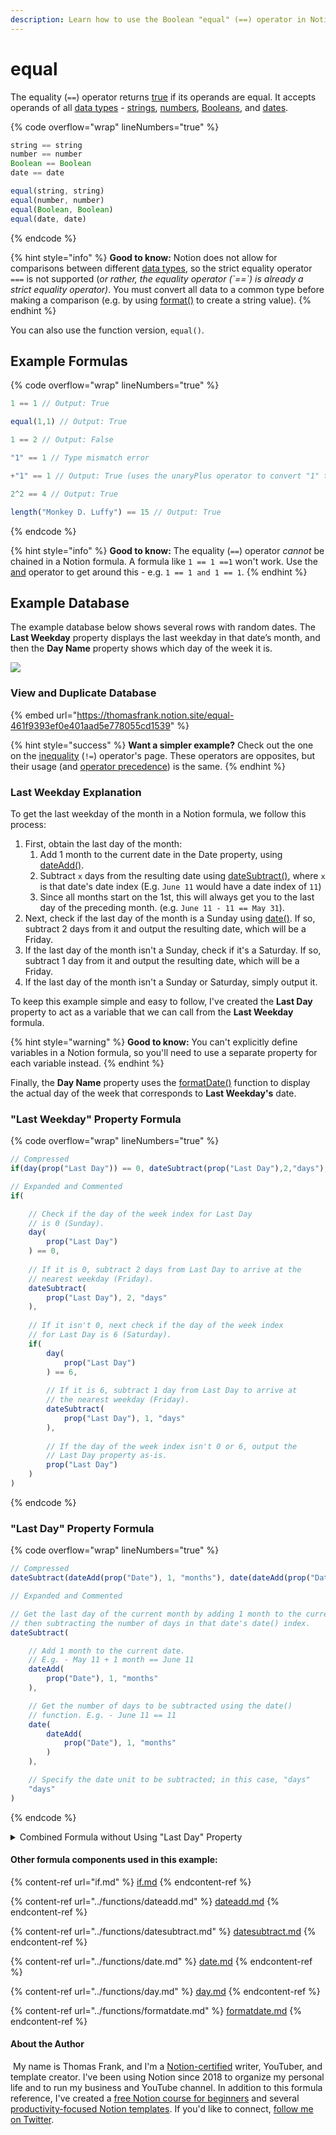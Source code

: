 ```yaml
---
description: Learn how to use the Boolean "equal" (==) operator in Notion formulas.
---
```


# equal

The equality (`==`) operator returns [true](../constants/true.md) if its operands are equal. It accepts operands of all [data types](../../formula-basics/data-types/) - [strings](../../formula-basics/data-types/string.md), [numbers](../../formula-basics/data-types/number.md), [Booleans](../../formula-basics/data-types/boolean-checkbox.md), and [dates](../../formula-basics/data-types/date-data-type.md).

{% code overflow="wrap" lineNumbers="true" %}
```jsx
string == string
number == number
Boolean == Boolean
date == date

equal(string, string)
equal(number, number)
equal(Boolean, Boolean)
equal(date, date)
```
{% endcode %}

{% hint style="info" %}
**Good to know:** Notion does not allow for comparisons between different [data types](../../formula-basics/data-types/), so the strict equality operator `===` is not supported (_or rather, the equality operator (\`==\`) is already a strict equality operator)_. You must convert all data to a common type before making a comparison (e.g. by using [format()](../functions/format.md) to create a string value).
{% endhint %}

You can also use the function version, `equal()`.

## Example Formulas

{% code overflow="wrap" lineNumbers="true" %}
```jsx
1 == 1 // Output: True

equal(1,1) // Output: True

1 == 2 // Output: False

"1" == 1 // Type mismatch error

+"1" == 1 // Output: True (uses the unaryPlus operator to convert "1" to a number

2^2 == 4 // Output: True

length("Monkey D. Luffy") == 15 // Output: True
```
{% endcode %}

{% hint style="info" %}
**Good to know:** The equality (`==`) operator _cannot_ be chained in a Notion formula. A formula like `1 == 1 ==1` won't work. Use the [and](and.md) operator to get around this - e.g. `1 == 1 and 1 == 1`.
{% endhint %}

## Example Database

The example database below shows several rows with random dates. The **Last Weekday** property displays the last weekday in that date’s month, and then the **Day Name** property shows which day of the week it is.

![](<../../.gitbook/assets/Last Weekday of the Month.png>)

### View and Duplicate Database

{% embed url="https://thomasfrank.notion.site/equal-461f9393ef0e401aad5e778055cd1539" %}

{% hint style="success" %}
**Want a simpler example?** Check out the one on the [inequality](unequal.md) (`!=`) operator's page. These operators are opposites, but their usage (and [operator precedence](../../reference/operator-precedence-and-associativity.md)) is the same.
{% endhint %}

### Last Weekday Explanation

To get the last weekday of the month in a Notion formula, we follow this process:

1. First, obtain the last day of the month:
   1. Add 1 month to the current date in the Date property, using [dateAdd()](../functions/dateadd.md).
   2. Subtract `x` days from the resulting date using [dateSubtract()](../functions/datesubtract.md), where `x` is that date's date index (E.g. `June 11` would have a date index of `11`)
   3. Since all months start on the 1st, this will always get you to the last day of the preceding month. (e.g. `June 11 - 11 == May 31`).
2. Next, check if the last day of the month is a Sunday using [date()](../functions/date.md). If so, subtract 2 days from it and output the resulting date, which will be a Friday.
3. If the last day of the month isn't a Sunday, check if it's a Saturday. If so, subtract 1 day from it and output the resulting date, which will be a Friday.
4. If the last day of the month isn't a Sunday or Saturday, simply output it.

To keep this example simple and easy to follow, I've created the **Last Day** property to act as a variable that we can call from the **Last Weekday** formula.

{% hint style="warning" %}
**Good to know:** You can't explicitly define variables in a Notion formula, so you'll need to use a separate property for each variable instead.
{% endhint %}

Finally, the **Day Name** property uses the [formatDate()](../functions/formatdate.md) function to display the actual day of the week that corresponds to **Last Weekday's** date.

### "Last Weekday" Property Formula

{% code overflow="wrap" lineNumbers="true" %}
```javascript
// Compressed
if(day(prop("Last Day")) == 0, dateSubtract(prop("Last Day"),2,"days"), if(day(prop("Last Day")) == 6, dateSubtract(prop("Last Day"),1,"days"),prop("Last Day")))

// Expanded and Commented
if(

    // Check if the day of the week index for Last Day
    // is 0 (Sunday).
    day(
        prop("Last Day")
    ) == 0, 
    
    // If it is 0, subtract 2 days from Last Day to arrive at the
    // nearest weekday (Friday).
    dateSubtract(
        prop("Last Day"), 2, "days"
    ),
    
    // If it isn't 0, next check if the day of the week index
    // for Last Day is 6 (Saturday).
    if(
        day(
            prop("Last Day")
        ) == 6, 
        
        // If it is 6, subtract 1 day from Last Day to arrive at
        // the nearest weekday (Friday).
        dateSubtract(
            prop("Last Day"), 1, "days"
        ),
        
        // If the day of the week index isn't 0 or 6, output the
        // Last Day property as-is.
        prop("Last Day")
    )
)
```
{% endcode %}

### "Last Day" Property Formula

{% code overflow="wrap" lineNumbers="true" %}
```jsx
// Compressed
dateSubtract(dateAdd(prop("Date"), 1, "months"), date(dateAdd(prop("Date"), 1, "months")), "days")

// Expanded and Commented

// Get the last day of the current month by adding 1 month to the current Date,
// then subtracting the number of days in that date's date() index.
dateSubtract(

    // Add 1 month to the current date.
	// E.g. - May 11 + 1 month == June 11
    dateAdd(
        prop("Date"), 1, "months"
    ),

    // Get the number of days to be subtracted using the date()
	// function. E.g. - June 11 == 11 
    date(
        dateAdd(
            prop("Date"), 1, "months"
        )
    ), 

    // Specify the date unit to be subtracted; in this case, "days"
    "days"
)
```
{% endcode %}

<details>

<summary>Combined Formula without Using "Last Day" Property</summary>

If you're curious, here's how you could create a single mega-formula that can find the last weekday of the month without the need for a **Last Day** variable property:

```javascript
// Compressed
if(day(dateSubtract(dateAdd(prop("Date"), 1, "months"), date(dateAdd(prop("Date"), 1, "months")), "days")) == 0, dateSubtract(dateSubtract(dateAdd(prop("Date"), 1, "months"), date(dateAdd(prop("Date"), 1, "months")), "days"),2,"days"), if(day(dateSubtract(dateAdd(prop("Date"), 1, "months"), date(dateAdd(prop("Date"), 1, "months")), "days")) == 6, dateSubtract(dateSubtract(dateAdd(prop("Date"), 1, "months"), date(dateAdd(prop("Date"), 1, "months")), "days"),1,"days"), dateSubtract(dateAdd(prop("Date"), 1, "months"), date(dateAdd(prop("Date"), 1, "months")), "days")))

// Expanded and Commented
if(
    
    // Get the day of the week index for the last day of Date's month,
    // and see if it equals 0 (Sunday)
    day(
        
        // Output the last day of Date's month, by first
        // adding one month to Date, then subtracting that date's
        // date() value. Example: 
            // May 11 + 1 month == June 11
            // June 11 - 11 == May 31
        dateSubtract(
            dateAdd(
                prop("Date"), 1, "months"
            ),
            date(
                dateAdd(
                prop("Date"),1,"months")
            ),
            "days"
        )
    ) == 0,
    
    // If the day of the week index does match 0 (Sunday), then
    // subtract 2 days to get to a weekday (Friday)
    dateSubtract(
        dateSubtract(
            dateAdd(
                prop("Date"), 1, "months"
            ),
            date(
                dateAdd(
                    prop("Date"), 1, "months"
                )
            ),
            "days"
        ),
        2,
        "days"
    ),
    
    // If the day of the week index does NOT match 0 (Sunday), next
    // check if it matches 6 (Saturday).
    if(
        day(
            dateSubtract(
                dateAdd(
                    prop("Date"), 1, "months"
                ),
                date(
                    dateAdd(
                        prop("Date"), 1, "months"
                    )
                ),
                "days"
            )
        ) == 6,
        
        // If the day of the week index does match 6 (Saturday),
        // subtract 1 day from that date to get to the nearest
        // weekday (Friday).
        dateSubtract(
            dateSubtract(
                dateAdd(
                    prop("Date"), 1, "months"
                ),
                date(
                    dateAdd(
                        prop("Date"), 1, "months"
                    )
                ),
                "days"
            ),
            1,
            "days"
        ),
        
        // If the day of the week index did not match 0 (Sunday) or
        // 6 (Saturday), then output the date as-is.
        dateSubtract(
            dateAdd(
                prop("Date"), 1, "months"
            ),
            date(
                dateAdd(
                    prop("Date"), 1, "months"
                )
            ),
            "days"
        )
    )
)
```

If you take the time to read the formula fully, you'll notice that we're just repeating the formula within the **Last Day** property multiple times - precisely, everythere I called `prop("Last Day")` in the simpler **Last Week** formula above.

This is the trade-off with Notion formulas; since you can't define variables in a formula, you can either create "helper" properties that hold variables, or you can create monster formulas that perform the same functions multiple times.

</details>

#### Other formula components used in this example:

{% content-ref url="if.md" %}
[if.md](if.md)
{% endcontent-ref %}

{% content-ref url="../functions/dateadd.md" %}
[dateadd.md](../functions/dateadd.md)
{% endcontent-ref %}

{% content-ref url="../functions/datesubtract.md" %}
[datesubtract.md](../functions/datesubtract.md)
{% endcontent-ref %}

{% content-ref url="../functions/date.md" %}
[date.md](../functions/date.md)
{% endcontent-ref %}

{% content-ref url="../functions/day.md" %}
[day.md](../functions/day.md)
{% endcontent-ref %}

{% content-ref url="../functions/formatdate.md" %}
[formatdate.md](../functions/formatdate.md)
{% endcontent-ref %}

#### About the Author

<img src="../../.gitbook/assets/Notion Fundamentals with Thomas Frank - Avatar 2021 compressed (1).png" alt="" data-size="line"> My name is Thomas Frank, and I'm a [Notion-certified](https://www.credly.com/badges/95fae13a-17bf-4b4a-a3d2-d58c8a3e6a2a/public\_url) writer, YouTuber, and template creator. I've been using Notion since 2018 to organize my personal life and to run my business and YouTube channel. In addition to this formula reference, I've created a [free Notion course for beginners](https://thomasjfrank.com/fundamentals/) and several [productivity-focused Notion templates](https://thomasjfrank.com/templates/). If you'd like to connect, [follow me on Twitter](https://twitter.com/TomFrankly).
